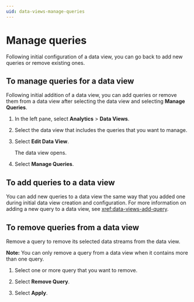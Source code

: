 ```yaml
---
uid: data-views-manage-queries
---
```


# Manage queries

Following initial configuration of a data view, you can go back to add new queries or remove existing ones.

## To manage queries for a data view

Following initial addition of a data view, you can add queries or remove them from a data view after selecting the data view and selecting **Manage Queries**.

1. In the left pane, select **Analytics** > **Data Views**.

1. Select the data view that includes the queries that you want to manage.

1. Select **Edit Data View**.

	The data view opens.

1. Select **Manage Queries**.

## To add queries to a data view

You can add new queries to a data view the same way that you added one during initial data view creation and configuration. For more information on adding a new query to a data view, see <xref:data-views-add-query>.

## To remove queries from a data view

Remove a query to remove its selected data streams from the data view.

**Note:** You can only remove a query from a data view when it contains more than one query.

1. Select one or more query that you want to remove.

1. Select **Remove Query**.

1. Select **Apply**.